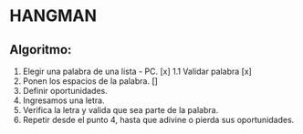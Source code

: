 # HANGMAN

## Algoritmo:

1. Elegir una palabra de una lista - PC. [x]
1.1 Validar palabra [x]
2. Ponen los espacios de la palabra. []
3. Definir oportunidades.
4. Ingresamos una letra.
5. Verifica la letra y valida que sea parte de la palabra.
6. Repetir desde el punto 4, hasta que adivine o pierda sus oportunidades.
